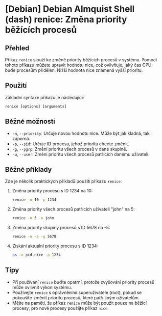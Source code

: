 # [Debian] Debian Almquist Shell (dash) renice: Změna priority běžících procesů

## Přehled
Příkaz `renice` slouží ke změně priority běžících procesů v systému. Pomocí tohoto příkazu můžete upravit hodnotu nice, což ovlivňuje, jaký čas CPU bude procesům přidělen. Nižší hodnota nice znamená vyšší prioritu.

## Použití
Základní syntaxe příkazu je následující:

```
renice [options] [arguments]
```

## Běžné možnosti
- `-n`, `--priority`: Určuje novou hodnotu nice. Může být jak kladná, tak záporná.
- `-p`, `--pid`: Určuje ID procesu, jehož prioritu chcete změnit.
- `-g`, `--pgrp`: Změní prioritu všech procesů v dané skupině.
- `-u`, `--user`: Změní prioritu všech procesů patřících danému uživateli.

## Běžné příklady
Zde je několik praktických příkladů použití příkazu `renice`:

1. Změna priority procesu s ID 1234 na 10:
   ```bash
   renice -n 10 -p 1234
   ```

2. Změna priority všech procesů patřících uživateli "john" na 5:
   ```bash
   renice -n 5 -u john
   ```

3. Změna priority skupiny procesů s ID 5678 na -5:
   ```bash
   renice -n -5 -g 5678
   ```

4. Získání aktuální priority procesu s ID 1234:
   ```bash
   ps -o pid,nice -p 1234
   ```

## Tipy
- Při používání `renice` buďte opatrní, protože zvyšování priority procesů může ovlivnit výkon systému.
- Používejte `renice` s oprávněními superuživatele (root), pokud se pokoušíte změnit prioritu procesů, které patří jiným uživatelům.
- Mějte na paměti, že příkaz `renice` může být použit pouze na běžící procesy; pro nové procesy použijte příkaz `nice`.
